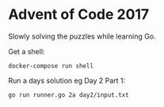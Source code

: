 Advent of Code 2017
===================

Slowly solving the puzzles while learning Go.

Get a shell:

    docker-compose run shell

Run a days solution eg Day 2 Part 1:

    go run runner.go 2a day2/input.txt
